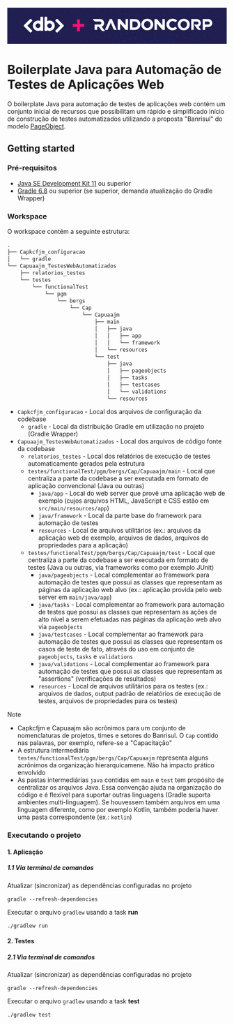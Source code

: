 ![Logo](logo.png)

# Boilerplate Java para Automação de Testes de Aplicações Web

O boilerplate Java para automação de testes de aplicações web contém um conjunto inicial de recursos que possibilitam um rápido e simplificado início de construção de testes automatizados utilizando a proposta "Banrisul" do modelo [PageObject](https://martinfowler.com/bliki/PageObject.html).

## Getting started

### Pré-requisitos

- [Java SE Development Kit 11](https://www.oracle.com/br/java/technologies/downloads/#java11) ou superior
- [Gradle 6.8](https://docs.gradle.org/6.8/userguide/installation.html#installing_with_a_package_manager) ou superior (se superior, demanda atualização do Gradle Wrapper)

### Workspace

O workspace contém a seguinte estrutura:

```shell
.
├── Capkcfjm_configuracao
│   └── gradle
└── Capuaajm_TestesWebAutomatizados
    ├── relatorios_testes
    └── testes
        └── functionalTest
            └── pgm
                └── bergs
                    └── Cap
                        └── Capuaajm
                            ├── main
                            │   ├── java
                            │   │   ├── app
                            │   │   └── framework
                            │   └── resources
                            └── test
                                ├── java
                                │   ├── pageobjects
                                │   ├── tasks
                                │   ├── testcases
                                │   └── validations
                                └── resources
```

- `Capkcfjm_configuracao` - Local dos arquivos de configuração da codebase
  - `gradle` - Local da distribuição Gradle em utilização no projeto (Gradle Wrapper)
- `Capuaajm_TestesWebAutomatizados` - Local dos arquivos de código fonte da codebase
  - `relatorios_testes` - Local dos relatórios de execução de testes automaticamente gerados pela estrutura
  - `testes/functionalTest/pgm/bergs/Cap/Capuaajm/main` - Local que centraliza a parte da codebase a ser executada em formato de aplicação convencional (Java ou outras)
    - `java/app` - Local do web server que provê uma aplicação web de exemplo (cujos arquivos HTML, JavaScript e CSS estão em `src/main/resources/app`)
    - `java/framework` - Local da parte base do framework para automação de testes
    - `resources` - Local de arquivos utilitários (ex.: arquivos da aplicação web de exemplo, arquivos de dados, arquivos de propriedades para a aplicação)
  - `testes/functionalTest/pgm/bergs/Cap/Capuaajm/test` - Local que centraliza a parte da codebase a ser executada em formato de testes (Java ou outras, via frameworks como por exemplo JUnit)
    - `java/pageobjects` - Local complementar ao framework para automação de testes que possui as classes que representam as páginas da aplicação web alvo (ex.: aplicação provida pelo web server em `main/java/app`)
    - `java/tasks` - Local complementar ao framework para automação de testes que possui as classes que representam as ações de alto nível a serem efetuadas nas páginas da aplicação web alvo via `pageobjects`
    - `java/testcases` - Local complementar ao framework para automação de testes que possui as classes que representam os casos de teste de fato, através do uso em conjunto de `pageobjects`, `tasks` e `validations`
    - `java/validations` - Local complementar ao framework para automação de testes que possui as classes que representam as "assertions" (verificações de resultados)
    - `resources` - Local de arquivos utilitários para os testes (ex.: arquivos de dados, output padrão de relatórios de execução de testes, arquivos de propriedades para os testes)

> [!NOTE]
> * Capkcfjm e Capuaajm são acrônimos para um conjunto de nomenclaturas de projetos, times e setores do Banrisul. O `Cap` contido nas palavras, por exemplo, refere-se a "Capacitação"
> * A estrutura intermediária `testes/functionalTest/pgm/bergs/Cap/Capuaajm` representa alguns acrônimos da organização hierarquicamene. Não há impacto prático envolvido
> * As pastas intermediárias `java` contidas em `main` e `test` tem propósito de centralizar os arquivos Java. Essa convenção ajuda na organização do código e é flexível para suportar outras linguagens (Gradle suporta ambientes multi-linguagem). Se houvessem também arquivos em uma linguagem diferente, como por exemplo Kotlin, também poderia haver uma pasta correspondente (ex.: `kotlin`)

### Executando o projeto

#### 1. Aplicação

##### 1.1 Via terminal de comandos

Atualizar (sincronizar) as dependências configuradas no projeto
```shell
gradle --refresh-dependencies
```

Executar o arquivo `gradlew` usando a task **run** 
```shell
./gradlew run
```

#### 2. Testes

##### 2.1 Via terminal de comandos

Atualizar (sincronizar) as dependências configuradas no projeto
```shell
gradle --refresh-dependencies
```

Executar o arquivo `gradlew` usando a task **test** 
```shell
./gradlew test
```
